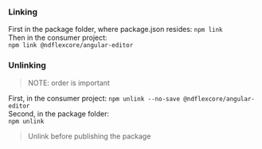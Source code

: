 ### Linking
First in the package folder, where package.json resides:
`npm link`  
Then in the consumer project:  
`npm link @ndflexcore/angular-editor`

### Unlinking
> NOTE: order is important

First, in the consumer project:
`npm unlink --no-save @ndflexcore/angular-editor`  
Second, in the package folder:  
`npm unlink`

> Unlink before publishing the package

